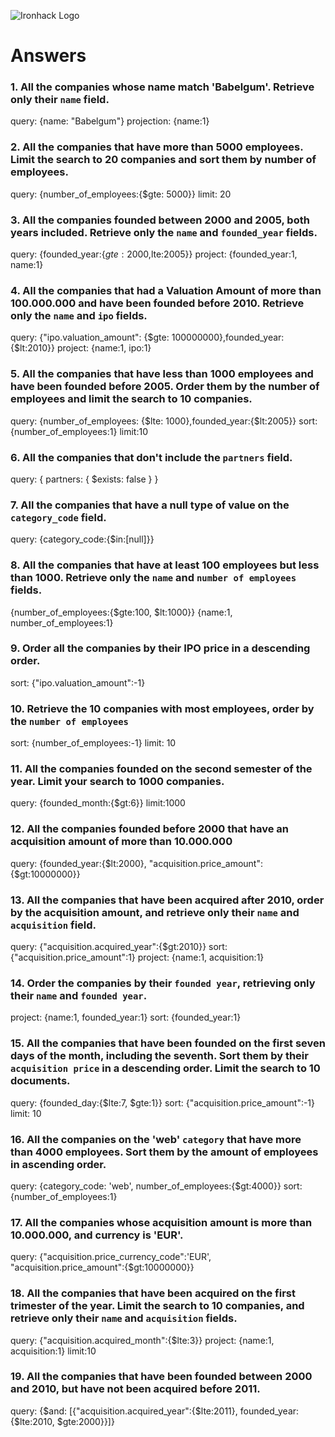 ![Ironhack Logo](https://i.imgur.com/1QgrNNw.png)

# Answers

### 1. All the companies whose name match 'Babelgum'. Retrieve only their `name` field.

query: {name: "Babelgum"}
projection: {name:1}

### 2. All the companies that have more than 5000 employees. Limit the search to 20 companies and sort them by **number of employees**.

query: {number_of_employees:{$gte: 5000}}
limit: 20

### 3. All the companies founded between 2000 and 2005, both years included. Retrieve only the `name` and `founded_year` fields.

query: {founded_year:{$gte: 2000,$lte:2005}}
project: {founded_year:1, name:1}

### 4. All the companies that had a Valuation Amount of more than 100.000.000 and have been founded before 2010. Retrieve only the `name` and `ipo` fields.

query: {"ipo.valuation_amount": {$gte: 100000000},founded_year:{$lt:2010}}
project: {name:1, ipo:1}

### 5. All the companies that have less than 1000 employees and have been founded before 2005. Order them by the number of employees and limit the search to 10 companies.

query: {number_of_employees: {$lte: 1000},founded_year:{$lt:2005}}
sort: {number_of_employees:1}
limit:10

### 6. All the companies that don't include the `partners` field.

query: { partners: { $exists: false } }

### 7. All the companies that have a null type of value on the `category_code` field.

query: {category_code:{$in:[null]}}

### 8. All the companies that have at least 100 employees but less than 1000. Retrieve only the `name` and `number of employees` fields.

{number_of_employees:{$gte:100, $lt:1000}}
{name:1, number_of_employees:1}

### 9. Order all the companies by their IPO price in a descending order.

sort: {"ipo.valuation_amount":-1}

### 10. Retrieve the 10 companies with most employees, order by the `number of employees`

sort: {number_of_employees:-1}
limit: 10

### 11. All the companies founded on the second semester of the year. Limit your search to 1000 companies.

query: {founded_month:{$gt:6}}
limit:1000

### 12. All the companies founded before 2000 that have an acquisition amount of more than 10.000.000

query: {founded_year:{$lt:2000}, "acquisition.price_amount":{$gt:10000000}}

### 13. All the companies that have been acquired after 2010, order by the acquisition amount, and retrieve only their `name` and `acquisition` field.

query: {"acquisition.acquired_year":{$gt:2010}}
sort: {"acquisition.price_amount":1}
project: {name:1, acquisition:1}

### 14. Order the companies by their `founded year`, retrieving only their `name` and `founded year`.

project: {name:1, founded_year:1}
sort: {founded_year:1}

### 15. All the companies that have been founded on the first seven days of the month, including the seventh. Sort them by their `acquisition price` in a descending order. Limit the search to 10 documents.

query: {founded_day:{$lte:7, $gte:1}}
sort: {"acquisition.price_amount":-1}
limit: 10

### 16. All the companies on the 'web' `category` that have more than 4000 employees. Sort them by the amount of employees in ascending order.

query: {category_code: 'web', number_of_employees:{$gt:4000}}
sort: {number_of_employees:1}

### 17. All the companies whose acquisition amount is more than 10.000.000, and currency is 'EUR'.

query: {"acquisition.price_currency_code":'EUR', "acquisition.price_amount":{$gt:10000000}}

### 18. All the companies that have been acquired on the first trimester of the year. Limit the search to 10 companies, and retrieve only their `name` and `acquisition` fields.

query: {"acquisition.acquired_month":{$lte:3}}
project: {name:1, acquisition:1}
limit:10

### 19. All the companies that have been founded between 2000 and 2010, but have not been acquired before 2011.

query: {$and: [{"acquisition.acquired_year":{$lte:2011}, founded_year:{$lte:2010, $gte:2000}}]}
